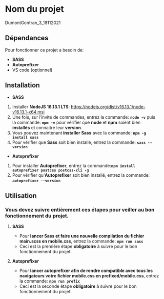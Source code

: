# Nom du projet

DumontGontran_3_18112021

## Dépendances

Pour fonctionner ce projet a besoin de:

- **SASS**
- **Autoprefixer**
- VS code (optionnel)

## Installation

- **SASS**
1. Installer **NodeJS 16.13.1 LTS**: https://nodejs.org/dist/v16.13.1/node-v16.13.1-x64.msi
2. Une fois, sur l’invite de commandes, entrez la commande: **`node -v`** puis la commande: **`npm -v`** pour vérifier que **node** et **npm** soient bien **installés** et connaitre leur **version**.
3. Vous pouvez maintenant **installer** **Sass** avec la commande: **`npm -g install sass`**
4. Pour vérifier que **Sass** soit bien installé, entrez la commande: **`sass --version`**

- **Autoprefixer**
1. Pour installer **Autoprefixer**, entrez la commande:**`npm install autoprefixer postcss postcss-cli -g`**
2. Pour vérifier qu'**Autoprefixer** soit bien installé, entrez la commande: **`autoprefixer --version`**

## Utilisation

### Vous devez suivre entièrement ces étapes pour veiller au bon fonctionnement du projet. 

1. **SASS**
    - Pour **lancer Sass et faire une nouvelle compilation du fichier main.scss en mobile.css**, entrez la commande: **`npm run sass`**
    - Ceci est la première étape **obligatoire** à suivre pour le bon fonctionnement du projet.

2. **Autoprefixer**
    - Pour **lancer autoprefixer afin de rendre compatible avec tous les navigateurs votre fichier mobile.css en prefixed/mobile.css**, entrez la commande: **`npm run prefix`**
    - Ceci est la seconde étape **obligatoire** à suivre pour le bon fonctionnement du projet.

